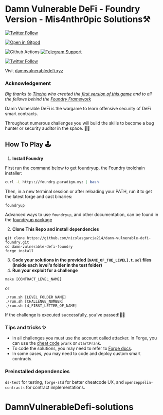 # Damn Vulnerable DeFi - Foundry Version - Mis4nthr0pic Solutions⚒️

[![Twitter Follow](https://img.shields.io/twitter/follow/@mis4nhtr0pic?label=Follow%20me%20%40ngp2311&style=social)](https://twitter.com/@mis4nhtr0pic)


[![Open in Gitpod](https://gitpod.io/button/open-in-gitpod.svg)](https://gitpod.io/#https://github.com/nicolasgarcia214/damn-vulnerable-defi-foundry)

![Github Actions][gha-badge] [![Telegram Support][tg-support-badge]][tg-support-url]

[gha-badge]: https://img.shields.io/github/workflow/status/nicolasgarcia214/damn-vulnerable-defi-foundry/CI
[tg-support-badge]: https://img.shields.io/endpoint?color=neon&logo=telegram&label=support&style=flat-square&url=https%3A%2F%2Ftg.sumanjay.workers.dev%2Ffoundry_support
[tg-support-url]: https://t.me/foundry_support

[![Twitter Follow](https://img.shields.io/twitter/follow/ngp2311?label=Follow%20me%20%40ngp2311&style=social)](https://twitter.com/ngp2311)

Visit [damnvulnerabledefi.xyz](https://damnvulnerabledefi.xyz)

### Acknowledgement
*Big thanks to [Tincho](https://twitter.com/tinchoabbate) who created the [first version of this game](https://github.com/tinchoabbate/damn-vulnerable-defi/tree/v2.0.0) and to all the fellows behind the [Foundry Framework](https://github.com/gakonst/foundry/graphs/contributors)*

Damn Vulnerable DeFi is the wargame to learn offensive security of DeFi smart contracts.

Throughout numerous challenges you will build the skills to become a bug hunter or security auditor in the space. 🕵️‍♂️

## How To Play 🕹️

1.  **Install Foundry**

First run the command below to get foundryup, the Foundry toolchain installer:

``` bash
curl -L https://foundry.paradigm.xyz | bash
```

Then, in a new terminal session or after reloading your PATH, run it to get the latest forge and cast binaries:

``` console
foundryup
```
Advanced ways to use `foundryup`, and other documentation, can be found in the [foundryup package](./foundryup/README.md)

2. **Clone This Repo and install dependencies**
``` 
git clone https://github.com/nicolasgarcia214/damn-vulnerable-defi-foundry.git
cd damn-vulnerable-defi-foundry
forge install
```
3. **Code your solutions in the provided `[NAME_OF_THE_LEVEL].t.sol` files (inside each level's folder in the test folder)**
4. **Run your exploit for a challenge**
```
make [CONTRACT_LEVEL_NAME]
```
or
```
./run.sh [LEVEL_FOLDER_NAME]
./run.sh [CHALLENGE_NUMBER]
./run.sh [4_FIRST_LETTER_OF_NAME] 
```
If the challenge is executed successfully, you've passed!🙌🙌

### Tips and tricks ✨
- In all challenges you must use the account called attacker. In Forge, you can use the [cheat code](https://github.com/gakonst/foundry/tree/master/forge#cheat-codes) `prank` or `startPrank`.
- To code the solutions, you may need to refer to [Forge docs](https://onbjerg.github.io/foundry-book/forge/index.html).
- In some cases, you may need to code and deploy custom smart contracts.

### Preinstalled dependencies

`ds-test` for testing, `forge-std` for better cheatcode UX, and `openzeppelin-contracts` for contract implementations.
# DamnVulnerableDefi-solutions
